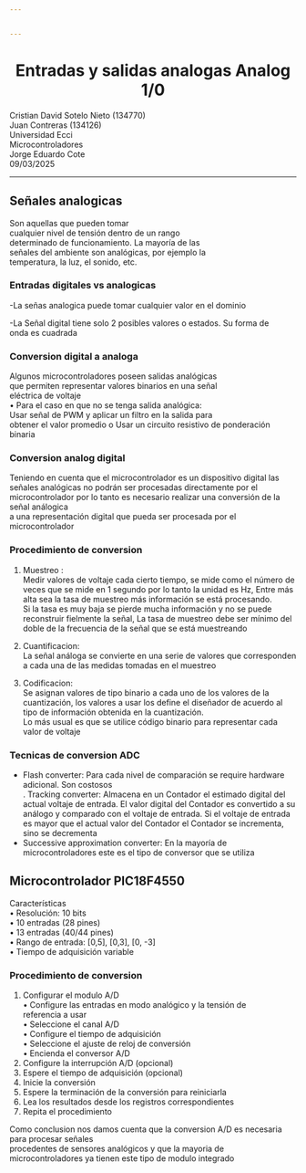 ```yaml
---


---
```


<h1 id="div-aligncenterentradas-y-salidas-analogas-analog-10-div"><div align="center">Entradas y salidas analogas Analog 1/0 </div></h1>
<p>Cristian David Sotelo Nieto (134770)<br>
Juan Contreras (134126)<br>
Universidad Ecci<br>
Microcontroladores<br>
Jorge Eduardo Cote<br>
09/03/2025</p>
<hr>
<h2 id="señales-analogicas">Señales analogicas</h2>
<p>Son aquellas que pueden tomar<br>
cualquier nivel de tensión dentro de un rango<br>
determinado de funcionamiento. La mayoría de las<br>
señales del ambiente son analógicas, por ejemplo la<br>
temperatura, la luz, el sonido, etc.</p>
<h3 id="entradas-digitales-vs-analogicas">Entradas digitales vs analogicas</h3>
<p>-La señas analogica puede  tomar cualquier valor en el dominio</p>
<p>-La Señal digital tiene solo 2 posibles valores o estados. Su forma de<br>
onda es cuadrada</p>
<h3 id="conversion-digital-a-analoga">Conversion digital a analoga</h3>
<p>Algunos microcontroladores poseen salidas analógicas<br>
que permiten representar valores binarios en una señal<br>
eléctrica de voltaje<br>
• Para el caso en que no se tenga salida analógica:<br>
Usar señal de PWM y aplicar un filtro en la salida para<br>
obtener el valor promedio o Usar un circuito resistivo de ponderación binaria</p>
<h3 id="conversion-analog-digital">Conversion analog digital</h3>
<p>Teniendo en cuenta que el microcontrolador es un dispositivo digital las señales analógicas no podrán ser procesadas directamente por el microcontrolador por lo tanto es necesario realizar una conversión de la señal análogica<br>
a una representación digital que pueda ser procesada por el microcontrolador</p>
<h3 id="procedimiento-de-conversion">Procedimiento de conversion</h3>
<ol>
<li>
<p>Muestreo :<br>
Medir valores de voltaje cada cierto tiempo, se mide como el número de veces que se mide en 1 segundo por lo tanto la unidad es Hz, Entre más alta sea la tasa de muestreo más información se está procesando.<br>
Si la tasa es muy baja se pierde mucha información y no se puede reconstruir fielmente la señal, La tasa de muestreo debe ser mínimo del doble de la frecuencia de la señal que se está muestreando</p>
</li>
<li>
<p>Cuantificacion:<br>
La señal análoga se convierte en una serie de valores que corresponden a cada una de las medidas tomadas en el muestreo</p>
</li>
<li>
<p>Codificacion:<br>
Se asignan valores de tipo binario a cada uno de los valores de la cuantización, los valores a usar los define el diseñador de acuerdo al tipo de información obtenida en la cuantización.<br>
Lo más usual es que se utilice código binario para representar cada valor de voltaje</p>
</li>
</ol>
<h3 id="tecnicas-de-conversion-adc">Tecnicas de conversion ADC</h3>
<ul>
<li>Flash converter: Para cada nivel de comparación se require hardware adicional. Son costosos<br>
. Tracking converter:  Almacena en un Contador el estimado digital del actual voltaje de entrada. El valor digital del Contador es convertido a su análogo y comparado con el voltaje de entrada. Si el voltaje de entrada es mayor que el actual valor del Contador el Contador se incrementa, sino se decrementa</li>
<li>Successive approximation converter: En la mayoría de microcontroladores este es el tipo de conversor que se utiliza</li>
</ul>
<h2 id="microcontrolador-pic18f4550">Microcontrolador PIC18F4550</h2>
<p>Características<br>
• Resolución: 10 bits<br>
• 10 entradas (28 pines)<br>
• 13 entradas (40/44 pines)<br>
• Rango de entrada: [0,5], [0,3], [0, -3]<br>
• Tiempo de adquisición variable</p>
<h3 id="procedimiento-de-conversion-1">Procedimiento de conversion</h3>
<ol>
<li>Configurar el modulo A/D<br>
• Configure las entradas en modo analógico y la tensión de<br>
referencia a usar<br>
• Seleccione el canal A/D<br>
• Configure el tiempo de adquisición<br>
• Seleccione el ajuste de reloj de conversión<br>
• Encienda el conversor A/D</li>
<li>Configure la interrupción A/D (opcional)</li>
<li>Espere el tiempo de adquisición (opcional)</li>
<li>Inicie la conversión</li>
<li>Espere la terminación de la conversión para reiniciarla</li>
<li>Lea los resultados desde los registros correspondientes</li>
<li>Repita el procedimiento</li>
</ol>
<p>Como conclusion nos damos cuenta que la conversion A/D es necesaria para procesar señales<br>
procedentes de sensores analógicos y que la mayoria de microcontroladores ya tienen este tipo de modulo integrado</p>

